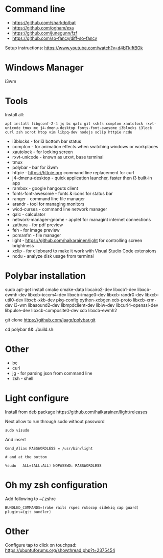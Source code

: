 # Command line

* https://github.com/sharkdp/bat
* https://github.com/ogham/exa
* https://github.com/junegunn/fzf
* https://github.com/so-fancy/diff-so-fancy

Setup instructions: https://www.youtube.com/watch?v=d4bTkiftBOk

# Windows Manager

i3wm

# Tools

Install all:

```
apt install libgconf-2-4 jq bc qalc git sshfs compton xautolock rxvt-unicode tmux mc j4-dmenu-desktop fonts-font-awesome i3blocks i3lock curl zsh scrot htop vim libpq-dev nodejs xclip httpie ncdu
```

* i3blocks - for i3 bottom bar status
* compton - for animation effects when switching windows or workplaces
* xautolock - for locking screen
* rxvt-unicode - known as urxvt, base terminal
* tmux
* polybar - bar for i3wm 
* httpie - https://httpie.org command line replacement for curl
* j4-dmenu-desktop - quick application launcher, faster then i3 built-in app
* rambox - google hangouts client
* fonts-font-awesome - fonts & icons for status bar
* ranger - command line file manager
* arandr - tool for managing monitors
* wicd-curses - command line network manager
* qalc - calculator
* network-manager-gnome - applet for managint internet connections
* zathura - for pdf preview
* feh - for image preview
* pcmanfm - file manager
* light - https://github.com/haikarainen/light for controlling screen brightness
* xclip - for clipboard to make it work with Visual Studio Code extensions
* ncdu - analyze disk usage from terminal

# Polybar installation

sudo apt-get install cmake cmake-data libcairo2-dev libxcb1-dev libxcb-ewmh-dev libxcb-icccm4-dev libxcb-image0-dev libxcb-randr0-dev libxcb-util0-dev libxcb-xkb-dev pkg-config python-xcbgen xcb-proto libxcb-xrm-dev i3-wm libasound2-dev libmpdclient-dev libiw-dev libcurl4-openssl-dev libpulse-dev libxcb-composite0-dev xcb libxcb-ewmh2

git clone https://github.com/jaagr/polybar.git

cd polybar && ./build.sh

# Other

* bc
* curl
* jg - for parsing json from command line
* zsh - shell

# Light configure

Install from deb package https://github.com/haikarainen/light/releases

Next allow to run through sudo without password

```
sudo visudo

```

And insert

```
Cmnd_Alias PASSWORDLESS = /usr/bin/light

# and at the bottom

%sudo   ALL=(ALL:ALL) NOPASSWD: PASSWORDLESS
```

# Oh my zsh configuration

Add following to ~/.zshrc
```
BUNDLED_COMMANDS=(rake rails rspec rubocop sidekiq cap guard)
plugins=(git bundler)
```

# Other

Configure tap to click on touchpad: https://ubuntuforums.org/showthread.php?t=2375454
